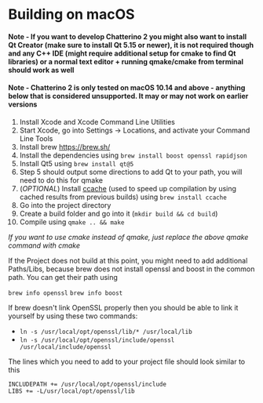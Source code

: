 # Building on macOS

#### Note - If you want to develop Chatterino 2 you might also want to install Qt Creator (make sure to install **Qt 5.15 or newer**), it is not required though and any C++ IDE (might require additional setup for cmake to find Qt libraries) or a normal text editor + running qmake/cmake from terminal should work as well

#### Note - Chatterino 2 is only tested on macOS 10.14 and above - anything below that is considered unsupported. It may or may not work on earlier versions

1. Install Xcode and Xcode Command Line Utilities
2. Start Xcode, go into Settings -> Locations, and activate your Command Line Tools
3. Install brew https://brew.sh/
4. Install the dependencies using `brew install boost openssl rapidjson`
5. Install Qt5 using `brew install qt@5`
6. Step 5 should output some directions to add Qt to your path, you will need to do this for qmake
7. (_OPTIONAL_) Install [ccache](https://ccache.dev) (used to speed up compilation by using cached results from previous builds) using `brew install ccache`
8. Go into the project directory
9. Create a build folder and go into it (`mkdir build && cd build`)
10. Compile using `qmake .. && make`

_If you want to use cmake instead of qmake, just replace the above qmake command with cmake_

If the Project does not build at this point, you might need to add additional Paths/Libs, because brew does not install openssl and boost in the common path. You can get their path using

`brew info openssl`
`brew info boost`

If brew doesn't link OpenSSL properly then you should be able to link it yourself by using these two commands:

- `ln -s /usr/local/opt/openssl/lib/* /usr/local/lib`
- `ln -s /usr/local/opt/openssl/include/openssl /usr/local/include/openssl`

The lines which you need to add to your project file should look similar to this

```
INCLUDEPATH += /usr/local/opt/openssl/include
LIBS += -L/usr/local/opt/openssl/lib
```
